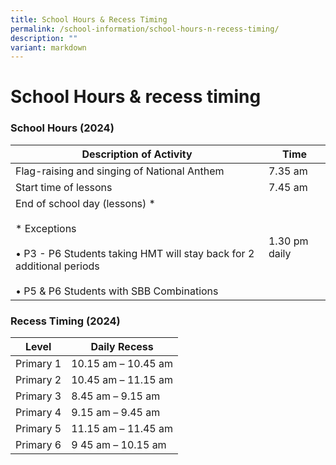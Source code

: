 ```yaml
---
title: School Hours & Recess Timing
permalink: /school-information/school-hours-n-recess-timing/
description: ""
variant: markdown
---
```

# **School Hours &amp; recess timing**

### School Hours (2024)

| Description of Activity 	| Time 	|
|---	|---	|
| Flag-raising and singing of National Anthem 	| 7.35 am 	|
| Start time of lessons 	| 7.45 am 	|
| End of school day (lessons) * <br>                                                   <br>* Exceptions<br><br>•  P3 - P6 Students taking HMT will stay  back for 2 additional periods<br><br>•  P5 &amp; P6 Students with SBB Combinations 	| 1.30 pm daily 	|

### Recess Timing (2024)

| Level 	| Daily Recess 	|
|---	|---	|
| Primary 1 	| 10.15 am – 10.45 am 	|
| Primary 2 	| 10.45 am – 11.15 am 	|
| Primary 3 	| 8.45 am – 9.15 am 	|
| Primary 4 	| 9.15 am – 9.45 am 	|
| Primary 5 	| 11.15 am – 11.45 am 	|
| Primary 6 	| 9 45 am – 10.15 am 	|